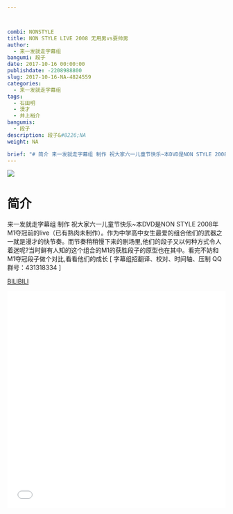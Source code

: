 ```yaml
---



combi: NONSTYLE
title: NON STYLE LIVE 2008 无用男vs耍帅男
author: 
  - 来一发就走字幕组
bangumi: 段子
date: 2017-10-16 00:00:00
publishdate: -2208988800
slug: 2017-10-16-NA-4824559
categories: 
  - 来一发就走字幕组
tags: 
  - 石田明
  - 漫才
  - 井上裕介
bangumis: 
  - 段子
description: 段子&#8226;NA
weight: NA

brief: "# 简介 来一发就走字幕组 制作 祝大家六一儿童节快乐~本DVD是NON STYLE 2008年M1夺冠前的live（已有熟肉未制作）。作为中学高中女生最爱的组合他们的武器之一就是漫才的快节奏。而节奏稍稍慢下来的剧场里,他们的段子又以何种方式令人着迷呢?当时鲜有人知的这个组合的M1的获胜段子的原型也在其中。看完不妨和M1夺冠段子做个对比,看看他们的成长"
---
```


![](https://i.imgur.com/onB7ciQ.jpg)

# 简介  
来一发就走字幕组 制作 祝大家六一儿童节快乐~本DVD是NON STYLE 2008年M1夺冠前的live（已有熟肉未制作）。作为中学高中女生最爱的组合他们的武器之一就是漫才的快节奏。而节奏稍稍慢下来的剧场里,他们的段子又以何种方式令人着迷呢?当时鲜有人知的这个组合的M1的获胜段子的原型也在其中。看完不妨和M1夺冠段子做个对比,看看他们的成长 [ 字幕组招翻译、校对、时间轴、压制   QQ群号：431318334 ]

  [BILIBILI](https://www.bilibili.com/video/av4824559/)


<div class="vcontainer">  <iframe class='video' src="//www.bilibili.com/blackboard/player.html?aid=4824559" width="100%" height="500" frameborder="0" allowfullscreen="allowfullscreen"></iframe></div>
